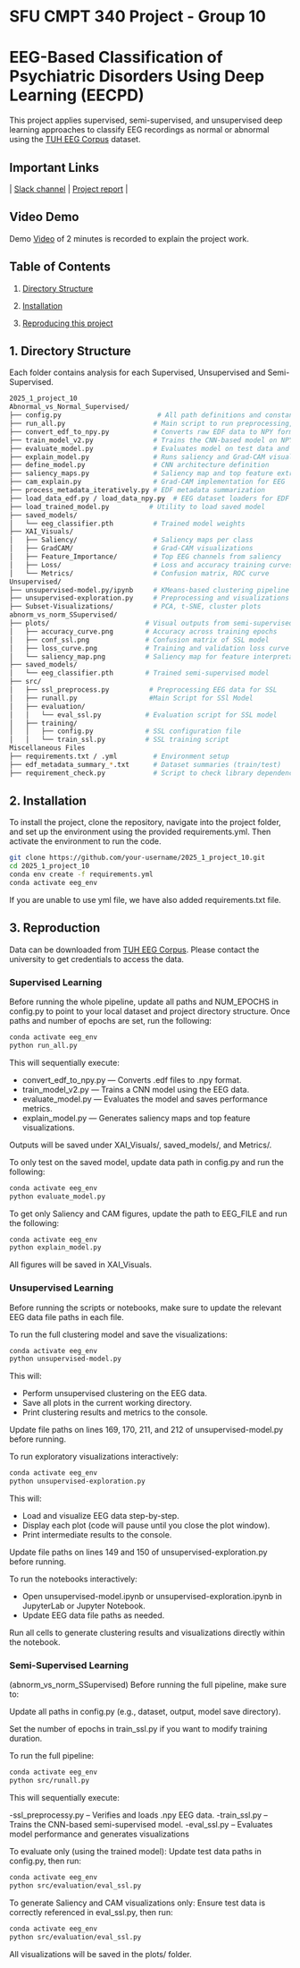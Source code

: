 # SFU CMPT 340 Project - Group 10
# EEG-Based Classification of Psychiatric Disorders Using Deep Learning (EECPD)

This project applies supervised, semi-supervised, and unsupervised deep learning approaches to classify EEG recordings as normal or abnormal using the [TUH EEG Corpus](https://isip.piconepress.com/projects/nedc/html/tuh_eeg/) dataset.

## Important Links

 | [Slack channel](https://app.slack.com/client/T08645XD55G/C0877AWGWKC) | [Project report](https://www.overleaf.com/project/6772391967aad788ce163cd1) | 


## Video Demo
Demo [Video](https://youtu.be/5R2VOalZk5Q) of 2 minutes is recorded to explain the project work.


## Table of Contents
1. [Directory Structure](#structure)

2. [Installation](#installation)

3. [Reproducing this project](#repro)




<a name="demo"></a>
## 1. Directory Structure

Each folder contains analysis for each Supervised, Unsupervised and Semi-Supervised.

```bash
2025_1_project_10
Abnormal_vs_Normal_Supervised/
├── config.py                        # All path definitions and constants
├── run_all.py                      # Main script to run preprocessing, training, and explainability
├── convert_edf_to_npy.py           # Converts raw EDF data to NPY format
├── train_model_v2.py               # Trains the CNN-based model on NPY data
├── evaluate_model.py               # Evaluates model on test data and plots metrics
├── explain_model.py                # Runs saliency and Grad-CAM visualizations
├── define_model.py                 # CNN architecture definition
├── saliency_maps.py                # Saliency map and top feature extraction
├── cam_explain.py                  # Grad-CAM implementation for EEG
├── process_metadata_iteratively.py # EDF metadata summarization
├── load_data_edf.py / load_data_npy.py  # EEG dataset loaders for EDF and NPY
├── load_trained_model.py          # Utility to load saved model
├── saved_models/
│   └── eeg_classifier.pth          # Trained model weights
├── XAI_Visuals/
│   ├── Saliency/                   # Saliency maps per class
│   ├── GradCAM/                    # Grad-CAM visualizations
│   ├── Feature_Importance/         # Top EEG channels from saliency
│   ├── Loss/                       # Loss and accuracy training curves
│   └── Metrics/                    # Confusion matrix, ROC curve
Unsupervised/
├── unsupervised-model.py/ipynb     # KMeans-based clustering pipeline
├── unsupervised-exploration.py     # Preprocessing and visualizations
├── Subset-Visualizations/          # PCA, t-SNE, cluster plots
abnorm_vs_norm_SSupervised/
├── plots/                        # Visual outputs from semi-supervised training
│   ├── accuracy_curve.png        # Accuracy across training epochs
│   ├── conf_ssl.png              # Confusion matrix of SSL model
│   ├── loss_curve.png            # Training and validation loss curve
│   └── saliency_map.png          # Saliency map for feature interpretation
├── saved_models/
│   └── eeg_classifier.pth        # Trained semi-supervised model
├── src/
│   ├── ssl_preprocess.py          # Preprocessing EEG data for SSL
│   ├── runall.py                  #Main Script for SSl Model       
│   ├── evaluation/
│   │   └── eval_ssl.py           # Evaluation script for SSL model
│   ├── training/
│   │   ├── config.py             # SSL configuration file
│   │   └── train_ssl.py          # SSL training script
Miscellaneous Files
├── requirements.txt / .yml         # Environment setup
├── edf_metadata_summary_*.txt      # Dataset summaries (train/test)
├── requirement_check.py            # Script to check library dependencies
```

<a name="installation"></a>
## 2. Installation

To install the project, clone the repository, navigate into the project folder, and set up the environment using the provided requirements.yml. Then activate the environment to run the code.

```bash
git clone https://github.com/your-username/2025_1_project_10.git
cd 2025_1_project_10
conda env create -f requirements.yml
conda activate eeg_env
```
If you are unable to use yml file, we have also added requirements.txt file.

<a name="repro"></a>
## 3. Reproduction
Data can be downloaded from [TUH EEG Corpus](https://isip.piconepress.com/projects/nedc/html/tuh_eeg/). Please contact the university to get credentials to access the data.

### Supervised Learning
Before running the whole pipeline, update all paths and NUM_EPOCHS in config.py to point to your local dataset and project directory structure.
Once paths and number of epochs are set, run the following:
```bash
conda activate eeg_env
python run_all.py
```
This will sequentially execute:
- convert_edf_to_npy.py — Converts .edf files to .npy format.
- train_model_v2.py — Trains a CNN model using the EEG data.
- evaluate_model.py — Evaluates the model and saves performance metrics.
- explain_model.py — Generates saliency maps and top feature visualizations.

Outputs will be saved under XAI_Visuals/, saved_models/, and Metrics/.

To only test on the saved model, update data path in config.py and run the following:
```bash
conda activate eeg_env
python evaluate_model.py
```

To get only Saliency and CAM figures, update the path to EEG_FILE and run the following:
```bash
conda activate eeg_env
python explain_model.py
```
All figures will be saved in XAI_Visuals.

### Unsupervised Learning
Before running the scripts or notebooks, make sure to update the relevant EEG data file paths in each file.

To run the full clustering model and save the visualizations:
```bash
conda activate eeg_env
python unsupervised-model.py
```
This will: 
- Perform unsupervised clustering on the EEG data.
- Save all plots in the current working directory.
- Print clustering results and metrics to the console.

Update file paths on lines 169, 170, 211, and 212 of unsupervised-model.py before running.

To run exploratory visualizations interactively:

```bash
conda activate eeg_env
python unsupervised-exploration.py
```
This will:
- Load and visualize EEG data step-by-step.
- Display each plot (code will pause until you close the plot window).
- Print intermediate results to the console.

Update file paths on lines 149 and 150 of unsupervised-exploration.py before running.

To run the notebooks interactively:
- Open unsupervised-model.ipynb or unsupervised-exploration.ipynb in JupyterLab or Jupyter Notebook.
- Update EEG data file paths as needed.

Run all cells to generate clustering results and visualizations directly within the notebook.
### Semi-Supervised Learning
(abnorm_vs_norm_SSupervised)
Before running the full pipeline, make sure to:

Update all paths in config.py (e.g., dataset, output, model save directory).

Set the number of epochs in train_ssl.py if you want to modify training duration.

To run the full pipeline:
```bash
conda activate eeg_env
python src/runall.py
```
This will sequentially execute:

-ssl_preprocessy.py – Verifies and loads .npy EEG data.
-train_ssl.py – Trains the CNN-based semi-supervised model.
-eval_ssl.py – Evaluates model performance and generates visualizations

To evaluate only (using the trained model):
Update test data paths in config.py, then run:

```bash
conda activate eeg_env
python src/evaluation/eval_ssl.py
```
To generate Saliency and CAM visualizations only:
Ensure test data is correctly referenced in eval_ssl.py, then run:

```bash
conda activate eeg_env
python src/evaluation/eval_ssl.py
```
All visualizations will be saved in the plots/ folder.
